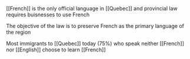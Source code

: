 [[French]] is the only official language in [[Quebec]] and provincial law requires buisnesses to use French

The objective of the law is to preserve French as the primary language of the region

Most immigrants to [[Quebec]] today (75%) who speak neither [[French]] nor [[English]] choose to learn [[French]]

